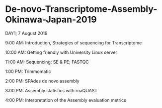 # De-novo-Transcriptome-Assembly-Okinawa-Japan-2019 

DAY1; 7 August 2019

9:00 AM: Introduction, Strategies of sequencing for Transcriptome

10:00 AM: Getting friendly with University Linux server

11:00 AM: Sequencing; SE & PE; FASTQC


1:00 PM: Trimmomatic

2:00 PM: SPAdes de novo assembly

3:00 PM: Assembly statistics with rnaQUAST

4:00 PM: Interpretation of the Assembly evaluation metrics
